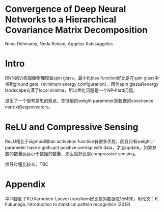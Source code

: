 # Convergence of Deep Neural Networks to a Hierarchical Covariance Matrix Decomposition

Nima Dehmamy, Neda Rohani, Aggelos Katssaggelos

# Intro

DNN的训练很像物理模型spin glass。最小化loss function好比是在spin glass中找到ground gate（minimum energy configuration）。因为spin glass的energy landscape充满了local minima，所以优化问题是一个NP-hard问题。

提出了一个很有意思的观点，在低层的weight parameter是数据的covariance matrix的eigenvectors。

# ReLU and Compressive Sensing

ReLU相比于sigmoid和tan activation function有很多优势。而且只有weight／parameter have significant positive overlap with data，才会update。如果参数的数量远远小于数据的数量，那么就好比是compressive sensing。

推导过程比较长，TBC

# Appendix

中间提到了KL(Karhunen-Loeve) transform好比是对数据进行MSE。附论文：K. Fukunaga, Introduction to statstical pattern recognition (2013)